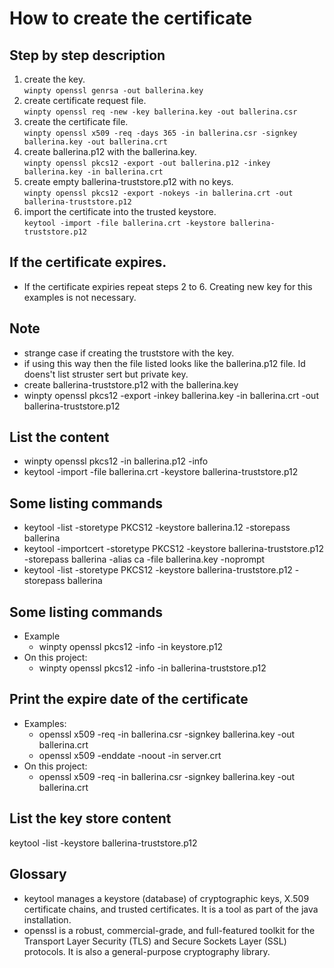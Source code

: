 # How to create the certificate

## Step by step description

1. create the key.<br>```winpty openssl genrsa -out ballerina.key```
1. create certificate request file.<br>```winpty openssl req -new -key ballerina.key -out ballerina.csr```
1. create the certificate file.<br>```winpty openssl x509 -req -days 365 -in ballerina.csr -signkey ballerina.key -out ballerina.crt```
1. create ballerina.p12 with the ballerina.key.<br>```winpty openssl pkcs12 -export -out ballerina.p12 -inkey ballerina.key -in ballerina.crt```
1. create empty ballerina-truststore.p12 with no keys.<br>```winpty openssl pkcs12 -export -nokeys -in ballerina.crt -out ballerina-truststore.p12```
1. import the certificate into the trusted keystore.<br>```keytool -import -file ballerina.crt -keystore ballerina-truststore.p12```

## If the certificate expires.
* If the certificate expiries repeat steps 2 to 6. Creating new key for this examples is not necessary.

## Note
* strange case if creating the truststore with the key.
* if using this way then the file listed looks like the ballerina.p12 file. Id doens't list struster sert but private key.
* create ballerina-truststore.p12 with the ballerina.key
* winpty openssl pkcs12 -export -inkey ballerina.key -in ballerina.crt -out ballerina-truststore.p12

## List the content
* winpty openssl pkcs12 -in ballerina.p12 -info
* keytool -import -file ballerina.crt -keystore ballerina-truststore.p12

## Some listing commands
* keytool -list -storetype PKCS12 -keystore ballerina.12 -storepass ballerina
* keytool -importcert -storetype PKCS12 -keystore ballerina-truststore.p12 -storepass ballerina -alias ca -file ballerina.key -noprompt
* keytool -list -storetype PKCS12 -keystore ballerina-truststore.p12 -storepass ballerina

## Some listing commands
* Example
  * winpty openssl pkcs12 -info -in keystore.p12
* On this project:
  * winpty openssl pkcs12 -info -in ballerina-truststore.p12

## Print the expire date of the certificate
* Examples:
  * openssl x509 -req -in ballerina.csr -signkey ballerina.key -out ballerina.crt
  * openssl x509 -enddate -noout -in server.crt
* On this project:
  * openssl x509 -req -in ballerina.csr -signkey ballerina.key -out ballerina.crt

## List the key store content
keytool -list -keystore ballerina-truststore.p12

## Glossary
* keytool manages a keystore (database) of cryptographic keys, X.509 certificate chains, and trusted certificates. It is a tool as part of the java installation.
* openssl is a robust, commercial-grade, and full-featured toolkit for the Transport Layer Security (TLS) and Secure Sockets Layer (SSL) protocols. It is also a general-purpose cryptography library.

